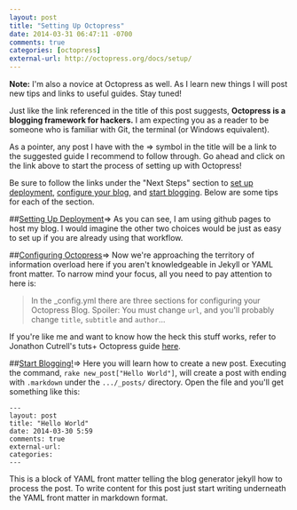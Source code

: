 ```yaml
---
layout: post
title: "Setting Up Octopress"
date: 2014-03-31 06:47:11 -0700
comments: true
categories: [octopress]
external-url: http://octopress.org/docs/setup/
---
```

[1]: http://octopress.org/docs/deploying
[2]: http://octopress.org/docs/configuring
[3]: http://octopress.org/docs/blogging
[4]: http://webdesign.tutsplus.com/tutorials/getting-started-with-octopress--webdesign-11442

**Note:** I'm also a novice at Octopress as well. As I
learn new things I will post new tips and links to
useful guides. Stay tuned!

Just like the link referenced in the title of this post suggests, **Octopress is a blogging framework for hackers.** I am expecting you as a reader to be someone who is familiar with Git, the terminal (or Windows equivalent).

As a pointer, any post I have with the &rArr; symbol in the title will be a link to the suggested guide I recommend to follow through. Go ahead and click on the link above to start the process of setting up with Octopress!

Be sure to follow the links under the "Next Steps" section to [set up deployment][1], [configure your blog][2], and [start blogging][3]. Below are some tips for each of the section.

##[Setting Up Deployment][1]&rArr;
As you can see, I am using github pages to host my
blog. I would imagine the other two choices would be
just as easy to set up if you are already using that
workflow.

##[Configuring Octopress][2]&rArr;
Now we're approaching the territory of information
overload here if you aren't knowledgeable in Jekyll or
YAML front matter. To narrow mind your focus, all you
need to pay attention to here is:

>In the _config.yml there are three sections for
>configuring your Octopress Blog. Spoiler: You must
>change `url`, and you'll probably change `title`,
>`subtitle` and `author`...

If you're like me and want to know how the heck this
stuff works, refer to Jonathon Cutrell's tuts+ Octopress guide [here][4].

##[Start Blogging!][3]&rArr;
Here you will learn how to create a new post. Executing the command, `rake new_post["Hello World"]`, will
create a post with ending with `.markdown` under the
`.../_posts/` directory. Open the file and you'll get
something like this:

	---
	layout: post
	title: "Hello World"
	date: 2014-03-30 5:59
	comments: true
	external-url:
	categories:
	---

This is a block of YAML front matter telling the blog
generator jekyll how to process the post. To write
content for this post just start writing underneath the
YAML front matter in markdown format.




